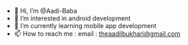 - 👋 Hi, I’m @Aadi-Baba
- 👀 I’m interested in android development
- 🌱 I’m currently learning mobile app development
- 📫 How to reach me : email : theaadilbukhari@gmail.com

<!---
Aadi-Baba/Aadi-Baba is a ✨ special ✨ repository because its `README.md` (this file) appears on your GitHub profile.
You can click the Preview link to take a look at your changes.
--->
